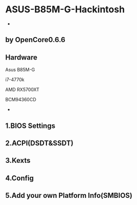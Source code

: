 # ASUS-B85M-G-Hackintosh
-

 by OpenCore0.6.6
 -
 
  Hardware
  -
   Asus B85M-G
   
   i7-4770k
   
   AMD RX5700XT
   
   BCM94360CD
   
 -
 1.BIOS Settings
 ------------------------
 2.ACPI(DSDT&SSDT)
 ------------------------
 3.Kexts
 ------------------------
 4.Config
 ------------------------
 5.Add your own Platform Info(SMBIOS)
 ------------------------
